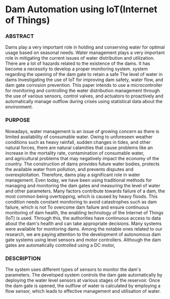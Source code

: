 # Dam Automation using IoT(Internet of Things)

### ABSTRACT

Dams play a very important role in holding and conserving water for optimal usage based on seasonal needs. Water management plays a very important role in mitigating the current issues of water distribution and utilization. There are a lot of hazards related to the existence of the dams. It has become a necessity to develop a proper monitoring system. system regarding the opening of the dam gate to retain a safe The level of water in dams Investigating the use of IoT for improving dam safety, water flow, and dam gate corrosion prevention. This paper intends to use a microcontroller for monitoring and controlling the water distribution management through the use of various sensors, control valves, and actuators to proactively and automatically manage outflow during crises using statistical data about the environment.

### PURPOSE

Nowadays, water management is an issue of growing concern as there is limited availability of consumable water. Owing to unforeseen weather conditions such as heavy rainfall, sudden changes in tides, and other natural forces, there are natural calamities that cause problems like an increase in the mortality rate, contamination of consumable water, and agricultural problems that may negatively impact the economy of the country. The construction of dams provides future water bodies, protects the available water from pollution, and prevents disputes and overexploitation. Therefore, dams play a significant role in water management.
Even today, we have been using traditional methods for managing and monitoring the dam gates and measuring the level of water and other parameters. Many factors contribute towards
failure of a dam, the most common being overtopping, which is caused by heavy floods. This condition needs constant monitoring to avoid catastrophes such as dam failure, which is not To overcome dam failure and ensure continuous monitoring of dam health, the enabling technology of the Internet of Things (IoT) is used. Through this, the authorities have continuous access to data about the dam's health and can take appropriate decisions.
Many systems were available for monitoring dams. Among the notable ones related to our research, we are paying attention to the development of autonomous dam gate systems using level sensors and motor controllers. Although the dam gates are automatically controlled using a DC motor,

### DESCRIPTION

The system uses different types of sensors to monitor the dam's parameters. The developed system controls the dam gate automatically by deploying the water level sensors at various stages of the reservoir. Once the dam gate is opened, the outflow of water is calculated by employing a flow sensor, which leads to effective management and utilisation of water.

